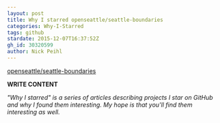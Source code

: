 ```yaml
---
layout: post
title: Why I starred openseattle/seattle-boundaries
categories: Why-I-Starred
tags: github
stardate: 2015-12-07T16:37:52Z
gh_id: 30320599
author: Nick Peihl
---
```


[openseattle/seattle-boundaries](https://github.com/openseattle/seattle-boundaries)

**WRITE CONTENT**

*"Why I starred" is a series of articles describing projects I star on GitHub and why I found them interesting. My hope is that you'll find them interesting as well.*

